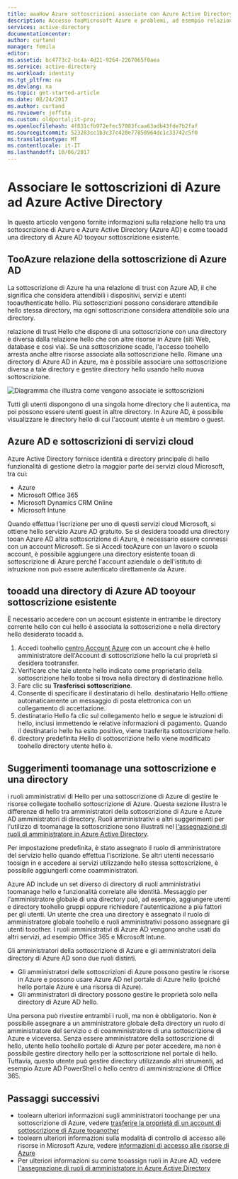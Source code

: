 ```yaml
---
title: aaaHow Azure sottoscrizioni associate con Azure Active Directory | Documenti Microsoft
description: Accesso tooMicrosoft Azure e problemi, ad esempio relazione hello tra una sottoscrizione di Azure e Azure Active Directory.
services: active-directory
documentationcenter: 
author: curtand
manager: femila
editor: 
ms.assetid: bc4773c2-bc4a-4d21-9264-2267065f0aea
ms.service: active-directory
ms.workload: identity
ms.tgt_pltfrm: na
ms.devlang: na
ms.topic: get-started-article
ms.date: 08/24/2017
ms.author: curtand
ms.reviewer: jeffsta
ms.custom: oldportal;it-pro;
ms.openlocfilehash: 4f831cfb972efec57083fcaa63adb43fde7b2faf
ms.sourcegitcommit: 523283cc1b3c37c428e77850964dc1c33742c5f0
ms.translationtype: MT
ms.contentlocale: it-IT
ms.lasthandoff: 10/06/2017
---
```

# <a name="how-azure-subscriptions-are-associated-with-azure-active-directory"></a>Associare le sottoscrizioni di Azure ad Azure Active Directory
In questo articolo vengono fornite informazioni sulla relazione hello tra una sottoscrizione di Azure e Azure Active Directory (Azure AD) e come tooadd una directory di Azure AD tooyour sottoscrizione esistente.

## <a name="your-azure-subscriptions-relationship-tooazure-ad"></a>TooAzure relazione della sottoscrizione di Azure AD
La sottoscrizione di Azure ha una relazione di trust con Azure AD, il che significa che considera attendibili i dispositivi, servizi e utenti tooauthenticate hello. Più sottoscrizioni possono considerare attendibile hello stessa directory, ma ogni sottoscrizione considera attendibile solo una directory. 

relazione di trust Hello che dispone di una sottoscrizione con una directory è diversa dalla relazione hello che con altre risorse in Azure (siti Web, database e così via). Se una sottoscrizione scade, l'accesso toohello arresta anche altre risorse associate alla sottoscrizione hello. Rimane una directory di Azure AD in Azure, ma è possibile associare una sottoscrizione diversa a tale directory e gestire directory hello usando hello nuova sottoscrizione.

![Diagramma che illustra come vengono associate le sottoscrizioni](./media/active-directory-how-subscriptions-associated-directory/WAAD_OrgAccountSubscription.png)

Tutti gli utenti dispongono di una singola home directory che li autentica, ma poi possono essere utenti guest in altre directory. In Azure AD, è possibile visualizzare le directory hello di cui l'account utente è un membro o guest.

## <a name="azure-ad-and-cloud-service-subscriptions"></a>Azure AD e sottoscrizioni di servizi cloud
Azure Active Directory fornisce identità e directory principale di hello funzionalità di gestione dietro la maggior parte dei servizi cloud Microsoft, tra cui:

* Azure
* Microsoft Office 365
* Microsoft Dynamics CRM Online
* Microsoft Intune

Quando effettua l'iscrizione per uno di questi servizi cloud Microsoft, si ottiene hello servizio Azure AD gratuito. Se si desidera tooadd una directory tooan Azure AD altra sottoscrizione di Azure, è necessario essere connessi con un account Microsoft. Se si Accedi tooAzure con un lavoro o scuola account, è possibile aggiungere una directory esistente tooan di sottoscrizione di Azure perché l'account aziendale o dell'istituto di istruzione non può essere autenticato direttamente da Azure. 

## <a name="tooadd-an-existing-subscription-tooyour-azure-ad-directory"></a>tooadd una directory di Azure AD tooyour sottoscrizione esistente
È necessario accedere con un account esistente in entrambe le directory corrente hello con cui hello è associata la sottoscrizione e nella directory hello desiderato tooadd a. 

1. Accedi toohello [centro Account Azure](https://account.windowsazure.com/Home/Index) con un account che è hello amministratore dell'Account di sottoscrizione hello la cui proprietà si desidera tootransfer.
2. Verificare che tale utente hello indicato come proprietario della sottoscrizione hello toobe si trova nella directory di destinazione hello.
3. Fare clic su **Trasferisci sottoscrizione**.
4. Consente di specificare il destinatario di hello. destinatario Hello ottiene automaticamente un messaggio di posta elettronica con un collegamento di accettazione.
5. destinatario Hello fa clic sul collegamento hello e segue le istruzioni di hello, inclusi immettendo le relative informazioni di pagamento. Quando il destinatario hello ha esito positivo, viene trasferita sottoscrizione hello. 
6. directory predefinita Hello di sottoscrizione hello viene modificato toohello directory utente hello è.


## <a name="suggestions-toomanage-both-a-subscription-and-a-directory"></a>Suggerimenti toomanage una sottoscrizione e una directory
i ruoli amministrativi di Hello per una sottoscrizione di Azure di gestire le risorse collegate toohello sottoscrizione di Azure. Questa sezione illustra le differenze di hello tra amministratori della sottoscrizione di Azure e Azure AD amministratori di directory. Ruoli amministrativi e altri suggerimenti per l'utilizzo di toomanage la sottoscrizione sono illustrati nel [l'assegnazione di ruoli di amministratore in Azure Active Directory](active-directory-assign-admin-roles.md).

Per impostazione predefinita, è stato assegnato il ruolo di amministratore del servizio hello quando effettua l'iscrizione. Se altri utenti necessario toosign in e accedere ai servizi utilizzando hello stessa sottoscrizione, è possibile aggiungerli come coamministratori. 

Azure AD include un set diverso di directory di ruoli amministrativi toomanage hello e funzionalità correlate alle identità. Messaggio per l'amministratore globale di una directory può, ad esempio, aggiungere utenti e directory toohello gruppi oppure richiedere l'autenticazione a più fattori per gli utenti. Un utente che crea una directory è assegnato il ruolo di amministratore globale toohello e ruoli amministrativi possono assegnare gli utenti tooother. I ruoli amministrativi di Azure AD vengono anche usati da altri servizi, ad esempio Office 365 e Microsoft Intune. 

Gli amministratori della sottoscrizione di Azure e gli amministratori della directory di Azure AD sono due ruoli distinti. 
* Gli amministratori delle sottoscrizioni di Azure possono gestire le risorse in Azure e possono usare Azure AD nel portale di Azure hello (poiché hello portale Azure è una risorsa di Azure). 
* Gli amministratori di directory possono gestire le proprietà solo nella directory di Azure AD hello.

Una persona può rivestire entrambi i ruoli, ma non è obbligatorio. Non è possibile assegnare a un amministratore globale della directory un ruolo di amministratore del servizio o di coamministratore di una sottoscrizione di Azure e viceversa. Senza essere amministratore della sottoscrizione di hello, utente hello toohello portale di Azure per poter accedere, ma non è possibile gestire directory hello per la sottoscrizione nel portale di hello. Tuttavia, questo utente può gestire directory utilizzando altri strumenti, ad esempio Azure AD PowerShell o hello centro di amministrazione di Office 365.

## <a name="next-steps"></a>Passaggi successivi
* toolearn ulteriori informazioni sugli amministratori toochange per una sottoscrizione di Azure, vedere [trasferire la proprietà di un account di sottoscrizione di Azure tooanother](../billing/billing-subscription-transfer.md)
* toolearn ulteriori informazioni sulla modalità di controllo di accesso alle risorse in Microsoft Azure, vedere [informazioni di accesso alle risorse di Azure](active-directory-understanding-resource-access.md)
* Per ulteriori informazioni su come tooassign ruoli in Azure AD, vedere [l'assegnazione di ruoli di amministratore in Azure Active Directory](active-directory-assign-admin-roles-azure-portal.md)

<!--Image references-->
[1]: ./media/active-directory-how-subscriptions-associated-directory/WAAD_PassThruAuth.png
[2]: ./media/active-directory-how-subscriptions-associated-directory/WAAD_OrgAccountSubscription.png
[3]: ./media/active-directory-how-subscriptions-associated-directory/WAAD_SignInDisambiguation.PNG
